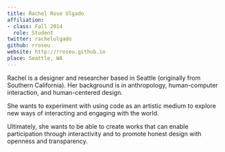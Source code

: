 ```yaml
---
title: Rachel Rose Ulgado
affiliation:
- class: Fall 2014
  role: Student
twitter: rachelulgado
github: rroseu
website: http://rroseu.github.io
place: Seattle, WA
---
```

Rachel is a designer and researcher based in Seattle (originally from Southern California). Her background is in anthropology, human-computer interaction, and human-centered design. 

She wants to experiment with using code as an artistic medium to explore new ways of interacting and engaging with the world. 

Ultimately, she wants to be able to create works that can enable participation through interactivity and to promote honest design with openness and transparency.